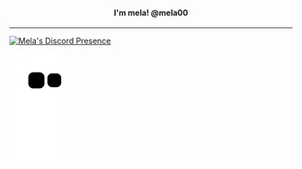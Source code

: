<h4 align="center">I'm mela! @mela00</h4>
<hr>

[![Mela's Discord Presence](https://lanyard.cnrad.dev/api/956316283090120745)](https://discord.com/users/956316283090120745)

![Snake animation](https://github.com/rafaballerini/rafaballerini/blob/output/github-contribution-grid-snake.svg)
